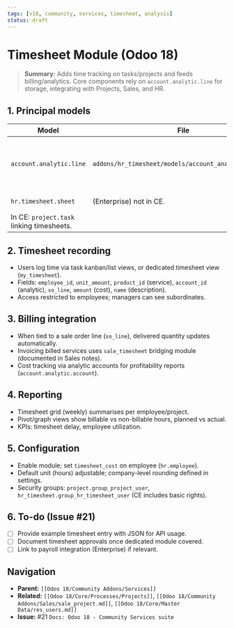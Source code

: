 ```yaml
---
tags: [v18, community, services, timesheet, analysis]
status: draft
---
```


# Timesheet Module (Odoo 18)

> **Summary:** Adds time tracking on tasks/projects and feeds billing/analytics. Core components rely on `account.analytic.line` for storage, integrating with Projects, Sales, and HR.

## 1. Principal models

| Model | File | Responsibilities |
|-------|------|------------------|
| `account.analytic.line` | `addons/hr_timesheet/models/account_analytic_line.py` | Stores timesheet entries (employee, task, date, hours). |
| `hr.timesheet.sheet` | (Enterprise)  not in CE. | Keep aware for references. |
| In CE: `project.task` linking timesheets. |

## 2. Timesheet recording
- Users log time via task kanban/list views, or dedicated timesheet view (`my_timesheet`).
- Fields: `employee_id`, `unit_amount`, `product_id` (service), `account_id` (analytic), `so_line`, `amount` (cost), `name` (description).
- Access restricted to employees; managers can see subordinates.

## 3. Billing integration
- When tied to a sale order line (`so_line`), delivered quantity updates automatically.
- Invoicing billed services uses `sale_timesheet` bridging module (documented in Sales notes).
- Cost tracking via analytic accounts for profitability reports (`account.analytic.account`).

## 4. Reporting
- Timesheet grid (weekly) summarises per employee/project.
- Pivot/graph views show billable vs non-billable hours, planned vs actual.
- KPIs: timesheet delay, employee utilization.

## 5. Configuration
- Enable module; set `timesheet_cost` on employee (`hr.employee`).
- Default unit (hours) adjustable; company-level rounding defined in settings.
- Security groups: `project.group_project_user`, `hr_timesheet.group_hr_timesheet_user` (CE includes basic rights).

## 6. To-do (Issue #21)
- [ ] Provide example timesheet entry with JSON for API usage.
- [ ] Document timesheet approvals once dedicated module covered.
- [ ] Link to payroll integration (Enterprise) if relevant.

## Navigation
- **Parent:** `[[Odoo 18/Community Addons/Services]]`
- **Related:** `[[Odoo 18/Core/Processes/Projects]]`, `[[Odoo 18/Community Addons/Sales/sale_project.md]]`, `[[Odoo 18/Core/Master Data/res_users.md]]`
- **Issue:** #21 `Docs: Odoo 18 - Community Services suite`
